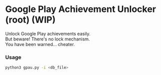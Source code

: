# Google Play Achievement Unlocker (root) (WIP)
Unlock Google Play achievements easily.\
But beware! There's no lock mechanism.\
You have been warned... cheater.

### Usage
```bash
python3 gpau.py -i <db_file>
```